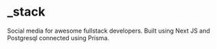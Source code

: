 # _stack

Social media for awesome fullstack developers. Built using Next
JS and Postgresql connected using Prisma. 
